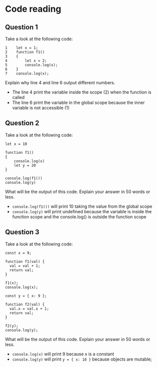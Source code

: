# Code reading

## Question 1

Take a look at the following code:

```
1    let x = 1;
2    function f1()
3    {
4        let x = 2;
5        console.log(x);
6    }
7    console.log(x);
```

Explain why line 4 and line 6 output different numbers.
- The line 4 print the variable inside the scope (2) when the function is called
- The line 6 print the variable in the global scope because the inner variable is not accessible (1)
## Question 2

Take a look at the following code:

```
let x = 10

function f1()
{
    console.log(x)
    let y = 20
}

console.log(f1())
console.log(y)
```

What will be the output of this code. Explain your answer in 50 words or less.
- `console.log(f1())` will print 10 taking the value from the global scope
- `console.log(y)` will print undefined because the variable is inside the function scope and the console.log() is outside the function scope
## Question 3

Take a look at the following code:

```
const x = 9;

function f1(val) {
  val = val + 1;
  return val;
}

f1(x);
console.log(x); 

const y = { x: 9 };

function f2(val) {
  val.x = val.x + 1;
  return val;
}

f2(y);
console.log(y); 
```

What will be the output of this code. Explain your answer in 50 words or less.
- `console.log(x)` will print 9 because x is a constant
- `console.log(y)` will print `y = { x: 10 }` because objects are mutable;
